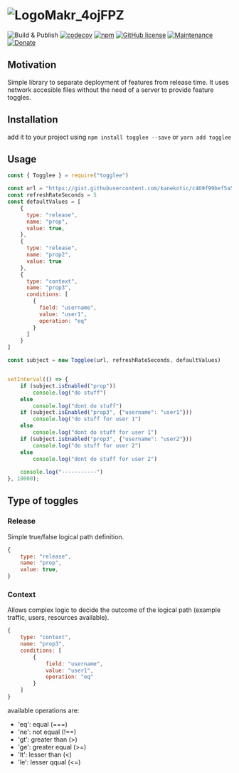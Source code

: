 # ![LogoMakr_4ojFPZ](https://user-images.githubusercontent.com/3071208/90978825-2b93de00-e540-11ea-8e0d-60267e95fec8.png)

![Build & Publish](https://github.com/togglee/togglee-js/workflows/Build%20&%20Publish/badge.svg?branch=master)
[![codecov](https://codecov.io/gh/togglee/togglee-js/branch/master/graph/badge.svg)](https://codecov.io/gh/togglee/togglee-js)
[![npm](https://img.shields.io/npm/dt/togglee.svg)](https://github.com/togglee/togglee-js)
[![GitHub license](https://img.shields.io/github/license/togglee/togglee-js.svg)](https://github.com/togglee/togglee-js/blob/master/LICENSE)
[![Maintenance](https://img.shields.io/badge/Maintained%3F-yes-green.svg)](https://GitHub.com/togglee/togglee-js/graphs/commit-activity)
[![Donate](https://img.shields.io/badge/Donate-PayPal-green.svg)](https://www.paypal.me/kanekotic/)

## Motivation

Simple library to separate deployment of features from release time. It uses network accesible files without the need of a server to provide feature toggles.

## Installation

add it to your project using `npm install togglee --save` or `yarn add togglee`

## Usage

```js
const { Togglee } = require("togglee")

const url = "https://gist.githubusercontent.com/kanekotic/c469f99bef5a5c0634b4a94a4acd6546/raw/toggles"
const refreshRateSeconds = 5
const defaultValues = [
    {
      type: "release",
      name: "prop",
      value: true,
    },
    {
      type: "release",
      name: "prop2",
      value: true
    },
    {
      type: "context",
      name: "prop3",
      conditions: [
        {
          field: "username",
          value: "user1",
          operation: "eq"
        }
      ]
    }
]

const subject = new Togglee(url, refreshRateSeconds, defaultValues)


setInterval(() => {
    if (subject.isEnabled("prop"))
        console.log("do stuff")
    else
        console.log("dont do stuff")
    if (subject.isEnabled("prop3", {"username": "user1"}))
        console.log("do stuff for user 1")
    else
        console.log("dont do stuff for user 1")
    if (subject.isEnabled("prop3", {"username": "user2"}))
        console.log("do stuff for user 2")
    else
        console.log("dont do stuff for user 2")
        
    console.log("-----------")
}, 10000);
```

## Type of toggles

### Release

Simple true/false logical path definition.
```js
{
    type: "release",
    name: "prop",
    value: true,
}
```

### Context

Allows complex logic to decide the outcome of the logical path (example traffic, users, resources available). 
```js
{
    type: "context",
    name: "prop3",
    conditions: [
        {
            field: "username",
            value: "user1",
            operation: "eq"
        }
    ]
}
```
available operations are:
* 'eq': equal (===)
* 'ne': not equal (!==)
* 'gt': greater than (>)
* 'ge': greater equal (>=)
* 'lt': lesser than (<)
* 'le': lesser qqual (<=)
